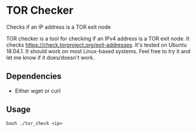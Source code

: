 # TOR Checker
Checks if an IP address is a TOR exit node

TOR checker is a tool for checking if an IPv4 address is a TOR exit node. It checks https://check.torproject.org/exit-addresses.
It's tested on Ubuntu 18.04.1. It should work on most Linux-based systems. Feel free to try it and let me know if it does/doesn't work.

## Dependencies
* Either wget or curl

## Usage
`bash ./tor_check <ip>`
